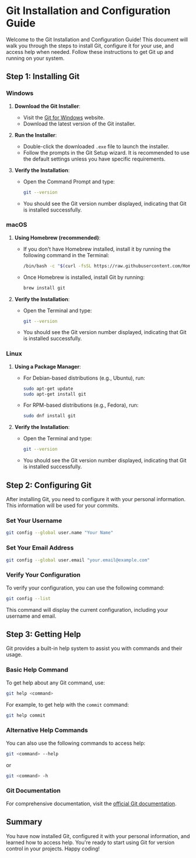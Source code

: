 # Git Installation and Configuration Guide

Welcome to the Git Installation and Configuration Guide! This document will walk you through the steps to install Git, configure it for your use, and access help when needed. Follow these instructions to get Git up and running on your system.

## Step 1: Installing Git

### Windows

1. **Download the Git Installer**:
   - Visit the [Git for Windows](https://git-scm.com/download/win) website.
   - Download the latest version of the Git installer.

2. **Run the Installer**:
   - Double-click the downloaded `.exe` file to launch the installer.
   - Follow the prompts in the Git Setup wizard. It is recommended to use the default settings unless you have specific requirements.

3. **Verify the Installation**:
   - Open the Command Prompt and type:
     ```sh
     git --version
     ```
   - You should see the Git version number displayed, indicating that Git is installed successfully.

### macOS

1. **Using Homebrew (recommended)**:
   - If you don't have Homebrew installed, install it by running the following command in the Terminal:
     ```sh
     /bin/bash -c "$(curl -fsSL https://raw.githubusercontent.com/Homebrew/install/HEAD/install.sh)"
     ```
   - Once Homebrew is installed, install Git by running:
     ```sh
     brew install git
     ```

2. **Verify the Installation**:
   - Open the Terminal and type:
     ```sh
     git --version
     ```
   - You should see the Git version number displayed, indicating that Git is installed successfully.

### Linux

1. **Using a Package Manager**:
   - For Debian-based distributions (e.g., Ubuntu), run:
     ```sh
     sudo apt-get update
     sudo apt-get install git
     ```
   - For RPM-based distributions (e.g., Fedora), run:
     ```sh
     sudo dnf install git
     ```

2. **Verify the Installation**:
   - Open the Terminal and type:
     ```sh
     git --version
     ```
   - You should see the Git version number displayed, indicating that Git is installed successfully.

## Step 2: Configuring Git

After installing Git, you need to configure it with your personal information. This information will be used for your commits.

### Set Your Username

```sh
git config --global user.name "Your Name"
```

### Set Your Email Address

```sh
git config --global user.email "your.email@example.com"
```

### Verify Your Configuration

To verify your configuration, you can use the following command:

```sh
git config --list
```

This command will display the current configuration, including your username and email.

## Step 3: Getting Help

Git provides a built-in help system to assist you with commands and their usage.

### Basic Help Command

To get help about any Git command, use:

```sh
git help <command>
```

For example, to get help with the `commit` command:

```sh
git help commit
```

### Alternative Help Commands

You can also use the following commands to access help:

```sh
git <command> --help
```

or

```sh
git <command> -h
```

### Git Documentation

For comprehensive documentation, visit the [official Git documentation](https://git-scm.com/doc).

## Summary

You have now installed Git, configured it with your personal information, and learned how to access help. You're ready to start using Git for version control in your projects. Happy coding!